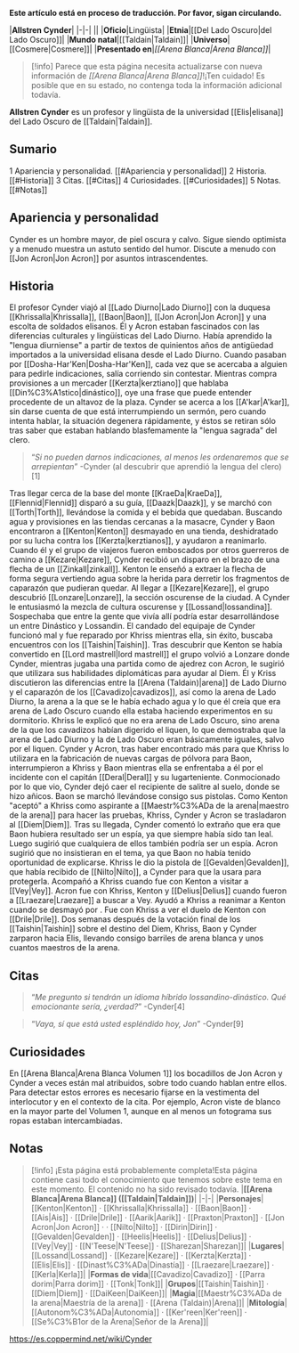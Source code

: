 **Este artículo está en proceso de traducción. Por favor, sigan circulando.**


|**Allstren Cynder**|
|-|-|
||
|**Oficio**|Lingüista|
|**Etnia**|[[Del Lado Oscuro\|del Lado Oscuro]]|
|**Mundo natal**|[[Taldain\|Taldain]]|
|**Universo**|[[Cosmere\|Cosmere]]|
|**Presentado en**|*[[Arena Blanca\|Arena Blanca]]*|

> [!info] Parece que esta página necesita actualizarse con nueva información de *[[Arena Blanca\|Arena Blanca]]*!¡Ten cuidado! Es posible que en su estado, no contenga toda la información adicional todavía.

**Allstren Cynder** es un profesor y lingüista de la universidad [[Elis\|elisana]] del Lado Oscuro de [[Taldain\|Taldain]].

## Sumario

1 Apariencia y personalidad. [[#Apariencia y personalidad]] 
2 Historia. [[#Historia]] 
3 Citas. [[#Citas]] 
4 Curiosidades. [[#Curiosidades]] 
5 Notas. [[#Notas]] 


## Apariencia y personalidad
Cynder es un hombre mayor, de piel oscura y calvo. Sigue siendo optimista y a menudo muestra un astuto sentido del humor. Discute a menudo con [[Jon Acron\|Jon Acron]] por asuntos intrascendentes.

## Historia
El profesor Cynder viajó al [[Lado Diurno\|Lado Diurno]] con la duquesa [[Khrissalla\|Khrissalla]], [[Baon\|Baon]], [[Jon Acron\|Jon Acron]] y una escolta de soldados elisanos. Él y Acron estaban fascinados con las diferencias culturales y lingüísticas del Lado Diurno. Había aprendido la "lengua diurniense" a partir de textos de quinientos años de antigüedad importados a la universidad elisana desde el Lado Diurno. Cuando pasaban por [[Dosha-Har'Ken\|Dosha-Har'Ken]], cada vez que se acercaba a alguien para pedirle indicaciones, salía corriendo sin contestar. Mientras compra provisiones a un mercader [[Kerzta\|kerztiano]] que hablaba [[Din%C3%A1stico\|dinástico]], oye una frase que puede entender procedente de un altavoz de la plaza. Cynder se acerca a los [[A'kar\|A'kar]], sin darse cuenta de que está interrumpiendo un sermón, pero cuando intenta hablar, la situación degenera rápidamente, y éstos se retiran sólo tras saber que estaban hablando blasfemamente la "lengua sagrada" del clero.

>“*Si no pueden darnos indicaciones, al menos les ordenaremos que se arrepientan*”
\-Cynder (al descubrir que aprendió la lengua del clero)[1]

Tras llegar cerca de la base del monte [[KraeDa\|KraeDa]], [[Flennid\|Flennid]] disparó a su guía, [[Daazk\|Daazk]], y se marchó con [[Torth\|Torth]], llevándose la comida y el bebida que quedaban. Buscando agua y provisiones en las tiendas cercanas a la masacre, Cynder y Baon encontraron a [[Kenton\|Kenton]] desmayado en una tienda, deshidratado por su lucha contra los [[Kerzta\|kerztianos]], y ayudaron a reanimarlo. Cuando él y el grupo de viajeros fueron emboscados por otros guerreros de camino a [[Kezare\|Kezare]], Cynder recibió un disparo en el brazo de una flecha de un [[Zinkall\|zinkall]]. Kenton le enseñó a extraer la flecha de forma segura vertiendo agua sobre la herida para derretir los fragmentos de caparazón que pudieran quedar.
Al llegar a [[Kezare\|Kezare]], el grupo descubrió [[Lonzare\|Lonzare]], la sección oscurense de la ciudad. A Cynder le entusiasmó la mezcla de cultura oscurense y [[Lossand\|lossandina]]. Sospechaba que entre la gente que vivía allí podría estar desarrollándose un  entre Dinástico y Lossandin.
El candado del equipaje de Cynder funcionó mal y fue reparado por Khriss mientras ella, sin éxito, buscaba encuentros con los [[Taishin\|Taishin]]. Tras descubrir que Kenton se había convertido en [[Lord mastrell\|lord mastrell]] el grupo volvió a Lonzare donde Cynder, mientras jugaba una partida como de ajedrez con Acron, le sugirió que utilizara sus habilidades diplomáticas para ayudar al Diem.
Él y Kriss discutieron las diferencias entre la [[Arena (Taldain)\|arena]] de Lado Diurno y el caparazón de los [[Cavadizo\|cavadizos]], así como la arena de Lado Diurno, la arena a la que se le había echado agua y lo que él creía que era arena de Lado Oscuro cuando ella estaba haciendo experimentos en su dormitorio. Khriss le explicó que no era arena de Lado Oscuro, sino arena de la que los cavadizos habían digerido el liquen, lo que demostraba que la arena de Lado Diurno y la de Lado Oscuro eran básicamente iguales, salvo por el liquen.
Cynder y Acron, tras haber encontrado más  para que Khriss lo utilizara en la fabricación de nuevas cargas de pólvora para Baon, interrumpieron a Khriss y Baon mientras ella se enfrentaba a él por el incidente con el capitán [[Deral\|Deral]] y su lugarteniente. Conmocionado por lo que vio, Cynder dejó caer el recipiente de salitre al suelo, donde se hizo añicos. Baon se marchó llevándose consigo sus pistolas.
Como Kenton "aceptó" a Khriss como aspirante a [[Maestr%C3%ADa de la arena\|maestro de la arena]] para hacer las pruebas, Khriss, Cynder y Acron se trasladaron al [[Diem\|Diem]]. Tras su llegada, Cynder comentó lo extraño que era que Baon hubiera resultado ser un espía, ya que siempre había sido tan leal. Luego sugirió que cualquiera de ellos también podría ser un espía. Acron sugirió que no insistieran en el tema, ya que Baon no había tenido oportunidad de explicarse. Khriss le dio la pistola de [[Gevalden\|Gevalden]], que había recibido de [[Nilto\|Nilto]], a Cynder para que la usara para protegerla. Acompañó a Khriss cuando fue con Kenton a visitar a [[Vey\|Vey]].
Acron fue con Khriss, Kenton y [[Delius\|Delius]] cuando fueron a [[Lraezare\|Lraezare]] a buscar a Vey. Ayudó a Khriss a reanimar a Kenton cuando se desmayó por .
Fue con Khriss a ver el duelo de Kenton con [[Drile\|Drile]]. Dos semanas después de la votación final de los [[Taishin\|Taishin]] sobre el destino del Diem, Khriss, Baon y Cynder zarparon hacia Elis, llevando consigo barriles de arena blanca y unos cuantos maestros de la arena.

## Citas
>“*Me pregunto si tendrán un idioma híbrido lossandino-dinástico. Qué emocionante sería, ¿verdad?*”
\-Cynder[4]


>“*Vaya, sí que está usted espléndido hoy, Jon*”
\-Cynder[9]


## Curiosidades
En [[Arena Blanca\|Arena Blanca Volumen 1]] los bocadillos de Jon Acron y Cynder a veces están mal atribuidos, sobre todo cuando hablan entre ellos. Para detectar estos errores es necesario fijarse en la vestimenta del interlocutor y en el contexto de la cita. Por ejemplo, Acron viste de blanco en la mayor parte del Volumen 1, aunque en al menos un fotograma sus ropas estaban intercambiadas.
## Notas

> [!info] ¡Esta página está probablemente completa!Esta página contiene casi todo el conocimiento que tenemos sobre este tema en este momento.
El contenido no ha sido revisado todavía.
|**[[Arena Blanca\|Arena Blanca]] ([[Taldain\|Taldain]])**|
|-|-|
|**Personajes**|[[Kenton\|Kenton]] · [[Khrissalla\|Khrissalla]] · [[Baon\|Baon]] · [[Ais\|Ais]] · [[Drile\|Drile]] · [[Aarik\|Aarik]] · [[Praxton\|Praxton]] · [[Jon Acron\|Jon Acron]] ·  · [[Nilto\|Nilto]] · [[Dirin\|Dirin]] · [[Gevalden\|Gevalden]] · [[Heelis\|Heelis]] · [[Delius\|Delius]] · [[Vey\|Vey]] · [[N'Teese\|N'Teese]] · [[Sharezan\|Sharezan]]|
|**Lugares**|[[Lossand\|Lossand]] · [[Kezare\|Kezare]] · [[Kerzta\|Kerzta]] · [[Elis\|Elis]] · [[Dinast%C3%ADa\|Dinastía]] · [[Lraezare\|Lraezare]] · [[Kerla\|Kerla]]|
|**Formas de vida**|[[Cavadizo\|Cavadizo]] · [[Parra dorim\|Parra dorim]] · [[Tonk\|Tonk]]|
|**Grupos**|[[Taishin\|Taishin]] · [[Diem\|Diem]] · [[DaiKeen\|DaiKeen]]|
|**Magia**|[[Maestr%C3%ADa de la arena\|Maestría de la arena]] · [[Arena (Taldain)\|Arena]]|
|**Mitología**|[[Autonom%C3%ADa\|Autonomía]] · [[Ker'reen\|Ker'reen]] · [[Se%C3%B1or de la Arena\|Señor de la Arena]]|



https://es.coppermind.net/wiki/Cynder